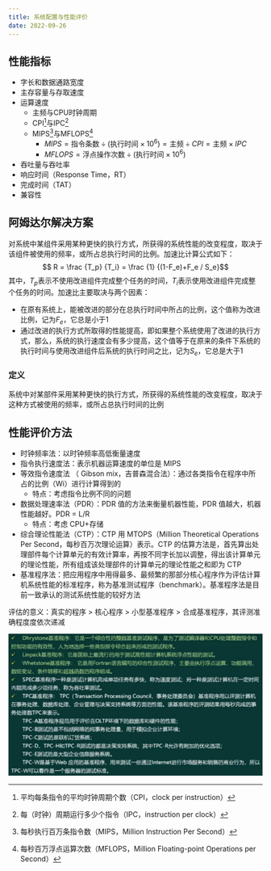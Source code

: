 ```yaml
---
title: 系统配置与性能评价
date: 2022-09-26
---
```


## 性能指标

- 字长和数据通路宽度
- 主存容量与存取速度
- 运算速度
  - 主频与CPU时钟周期
  - CPI[^1]与IPC[^2]
  - MIPS[^3]与MFLOPS[^4]
    - $MIPS=\text{指令条数} \div (\text{执行时间} \times 10^6)=\text{主频} \div CPI=\text{主频} \times IPC$
    - $MFLOPS=\text{浮点操作次数} \div (\text{执行时间} \times 10^6)$
- 吞吐量与吞吐率
- 响应时间（Response Time，RT）
- 完成时间（TAT）
- 兼容性

[^1]:平均每条指令的平均时钟周期个数（CPI，clock per instruction）
[^2]:每（时钟）周期运行多少个指令（IPC，instruction per clock）
[^3]:每秒执行百万条指令数（MIPS，Million Instruction Per Second）
[^4]:每秒百万浮点运算次数（MFLOPS，Million Floating-point Operations per Second）

## 阿姆达尔解决方案

对系统中某组件采用某种更快的执行方式，所获得的系统性能的改变程度，取决于该组件被使用的频率，或所占总执行时间的比例。加速比计算公式如下：
$$ R = \frac {T_p} {T_i} = \frac {1} {(1-F_e)+F_e / S_e}$$
其中，$T_p$表示不使用改进组件完成整个任务的时间，$T_i$表示使用改进组件完成整个任务的时间。加速比主要取决与两个因素：
- 在原有系统上，能被改进的部分在总执行时间中所占的比例，这个值称为改进比例，记为$F_e$，它总是小于1
- 通过改进的执行方式所取得的性能提高，即如果整个系统使用了改进的执行方式，那么，系统的执行速度会有多少提高，这个值等于在原来的条件下系统的执行时间与使用改进组件后系统的执行时间之比，记为$S_e$，它总是大于1

### 定义

系统中对某部件采用某种更快的执行方式，所获得的系统性能的改变程度，取决于这种方式被使用的频率，或所占总执行时间的比例

## 性能评价方法

- 时钟频率法：以时钟频率高低衡量速度
- 指令执行速度法：表示机器运算速度的单位是 MIPS
- 等效指令速度法 （ Gibson mix，吉普森混合法）：通过各类指令在程序中所占的比例（Wi）进行计算得到的
  - 特点：考虑指令比例不同的问题
- 数据处理速率法（PDR）：PDR 值的方法来衡量机器性能，PDR 值越大，机器性能越好。PDR = L/R 
  - 特点：考虑 CPU+存储
- 综合理论性能法（CTP）：CTP 用 MTOPS（Million Theoretical Operations Per Second，每秒百万次理论运算）表示。CTP 的估算方法是，首先算出处理部件每个计算单元的有效计算率，再按不同字长加以调整，得出该计算单元的理论性能，所有组成该处理部件的计算单元的理论性能之和即为 CTP
- 基准程序法：把应用程序中用得最多、最频繁的那部分核心程序作为评估计算机系统性能的标准程序，称为基准测试程序（benchmark）。基准程序法是目前一致承认的测试系统性能的较好方法

评估的意义：真实的程序 > 核心程序 > 小型基准程序 > 合成基准程序，其评测准确程度度依次递减

![系统配置与性能评价-性能评价方法](/assets/qccstp/系统配置与性能评价-性能评价方法.png)